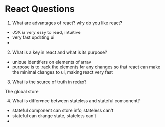 # React Questions



1. What are advantages of react? why do you like react?


  - JSX is very easy to read, intuitive
  - very fast updating ui
  - 

2. What is a key in react and what is its purpose?


  - unique identifiers on elements of array
  - purpose is to track the elements for any changes so that react can make the minimal changes to ui, making react very fast



3. What is the source of truth in redux?

The global store

4. What is difference between stateless and stateful component?

- stateful component can store info, stateless can't
- stateful can change state, stateless can't
- 

